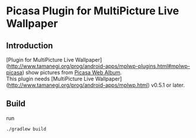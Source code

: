 Picasa Plugin for MultiPicture Live Wallpaper
=============================================

Introduction
------------

[Plugin for MultiPicture Live Wallpaper]
(http://www.tamanegi.org/prog/android-apps/mplwp-plugins.html#mplwp-picasa)
show pictures from [Picasa Web Album](http://picasaweb.google.com/).  
This plugin needs [MultiPicture Live Wallpaper]
(http://www.tamanegi.org/prog/android-apps/mplwp.html) v0.5.1 or later.


Build
-----

run
```
./gradlew build
```

